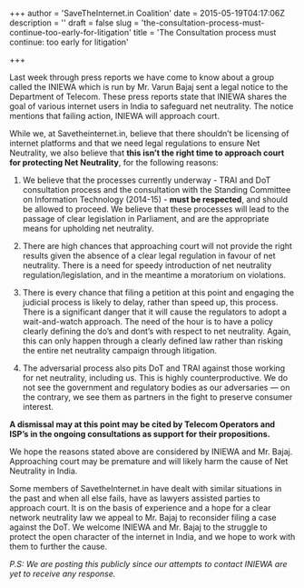 +++
author = 'SaveTheInternet.in Coalition'
date = 2015-05-19T04:17:06Z
description = ''
draft = false
slug = 'the-consultation-process-must-continue-too-early-for-litigation'
title = 'The Consultation process must continue: too early for litigation'

+++


Last week through press reports we have come to know about a group called the INIEWA which is run by Mr. Varun Bajaj sent a legal notice to the Department of Telecom. These press reports state that INIEWA shares the goal of various internet users in India to safeguard net neutrality. The notice mentions that failing action, INIEWA will approach court. 

While we, at Savetheinternet.in, believe that there shouldn’t be licensing of internet platforms and that we need legal regulations to ensure Net Neutrality, we also believe that **this isn’t the right time to approach court for protecting Net Neutrality**, for the following reasons:

1. We believe that the processes currently underway - TRAI and DoT consultation process and the consultation with the Standing Committee on Information Technology (2014-15) - **must be respected**, and should be allowed to proceed. We believe that these processes will lead to the passage of clear legislation in Parliament, and are the appropriate means for upholding net neutrality.

2. There are high chances that approaching court will not provide the right results given the absence of a clear legal regulation in favour of net neutrality. There is a need for speedy introduction of net neutrality regulation/legislation, and in the meantime a moratorium on violations.
 
3. There is every chance that filing a petition at this point and engaging the judicial process is likely to delay, rather than speed up, this process. There is a significant danger that it will cause the regulators to adopt a wait-and-watch approach. The need of the hour is to have a policy clearly defining the do’s and dont’s with respect to net neutrality. Again, this can only happen through a clearly defined law rather than risking the entire net neutrality campaign through litigation. 
 
4. The adversarial process also pits DoT and TRAI against those working for net neutrality, including us. This is highly counterproductive. We do not see the government and regulatory bodies as our adversaries — on the contrary, we see them as partners in the fight to preserve consumer interest.
 
**A dismissal may at this point may be cited by Telecom Operators and ISP’s in the ongoing consultations as support for their propositions.**

We hope the reasons stated above are considered by INIEWA and Mr. Bajaj. Approaching court may be premature and will likely harm the cause of Net Neutrality in India.

Some members of SavetheInternet.in have dealt with similar situations in the past and when all else fails, have as lawyers assisted parties to approach court. It is on the basis of experience and a hope for a clear network neutrality law we appeal to Mr. Bajaj to reconsider filing a case against the DoT. We welcome INIEWA and Mr. Bajaj to the struggle to protect the open character of the internet in India, and we hope to work with them to further the cause.

*P.S: We are posting this publicly since our attempts to contact INIEWA are yet to receive any response.*

